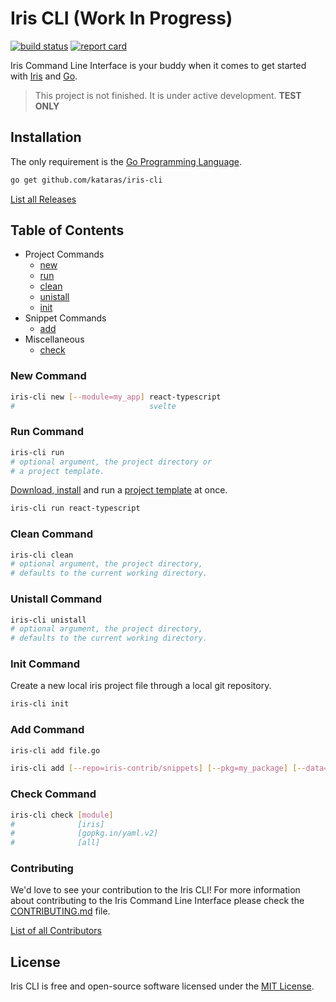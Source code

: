 # Iris CLI (Work In Progress)

[![build status](https://img.shields.io/travis/kataras/iris-cli/master.svg?style=for-the-badge&logo=travis)](https://travis-ci.org/kataras/iris-cli) [![report card](https://img.shields.io/badge/report%20card-a%2B-ff3333.svg?style=for-the-badge)](https://goreportcard.com/report/github.com/kataras/iris-cli)

Iris Command Line Interface is your buddy when it comes to get started with [Iris](https://github.com/kataras/iris) and [Go](https://golang.org/dl).

> This project is not finished. It is under active development. **TEST ONLY**

## Installation

The only requirement is the [Go Programming Language](https://golang.org/dl).

```sh
go get github.com/kataras/iris-cli
```

[List all Releases](https://github.com/kataras/iris-cli/releases)

## Table of Contents

* Project Commands
    * [new](#new-command)
    * [run](#run-command)
    * [clean](#clean-command)
    * [unistall](#unistall-command)
    * [init](#init-command)
* Snippet Commands
    * [add](#add-command)
* Miscellaneous
    * [check](#check-command)

### New Command

```sh
iris-cli new [--module=my_app] react-typescript
#                              svelte
```

### Run Command

```sh
iris-cli run
# optional argument, the project directory or
# a project template.
```

[Download, install](#new-command) and run a [project template](registry.yml) at once.

```sh
iris-cli run react-typescript
```

### Clean Command

```sh
iris-cli clean
# optional argument, the project directory,
# defaults to the current working directory.
```

### Unistall Command

```sh
iris-cli unistall
# optional argument, the project directory,
# defaults to the current working directory.
```

### Init Command

Create a new local iris project file through a local git repository.

```sh
iris-cli init
```

### Add Command

```sh
iris-cli add file.go
```

```sh
iris-cli add [--repo=iris-contrib/snippets] [--pkg=my_package] [--data=repo.json] [--replace=oldValue=newValue,oldValue2=newValue2] file.go[@version]
```

### Check Command

```sh
iris-cli check [module]  
#              [iris]
#              [gopkg.in/yaml.v2]
#              [all]
```

### Contributing

We'd love to see your contribution to the Iris CLI! For more information about contributing to the Iris Command Line Interface please check the [CONTRIBUTING.md](CONTRIBUTING.md) file.

[List of all Contributors](https://github.com/kataras/iris-cli/graphs/contributors)

## License

Iris CLI is free and open-source software licensed under the [MIT License](LICENSE).

